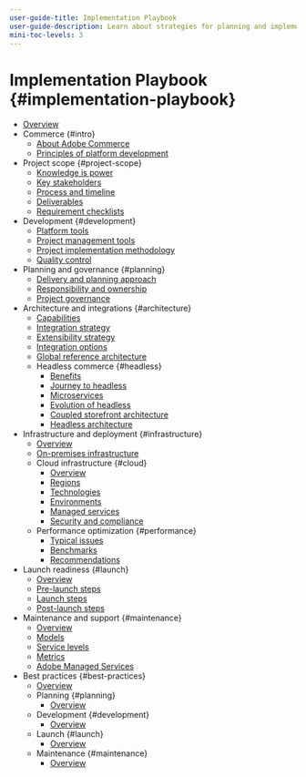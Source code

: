 ```yaml
---
user-guide-title: Implementation Playbook
user-guide-description: Learn about strategies for planning and implementing a successful Adobe Commerce site.
mini-toc-levels: 3
---
```


# Implementation Playbook {#implementation-playbook}

- [Overview](overview.md)
- Commerce {#intro}
  - [About Adobe Commerce](intro/about-commerce.md)
  - [Principles of platform development](intro/platform-development.md)
- Project scope {#project-scope}
  - [Knowledge is power](project-scope/knowledge.md)
  - [Key stakeholders](project-scope/key-stakeholders.md)
  - [Process and timeline](project-scope/process-timeline.md)
  - [Deliverables](project-scope/deliverables.md)
  - [Requirement checklists](project-scope/requirement-checklists.md)
- Development {#development}
  - [Platform tools](development/platform-tools.md)
  - [Project management tools](development/project-management-tools.md)
  - [Project implementation methodology](development/delivery.md)
  - [Quality control](development/quality-control.md)
- Planning and governance {#planning}
  - [Delivery and planning approach](planning/delivery.md)
  - [Responsibility and ownership](planning/ownership.md)
  - [Project governance](planning/governance.md)
- Architecture and integrations {#architecture}
  - [Capabilities](architecture/capabilities.md)
  - [Integration strategy](architecture/integration-strategy.md)
  - [Extensibility strategy](architecture/extensibility-strategy.md)
  - [Integration options](architecture/integration-options.md)
  - [Global reference architecture](architecture/global-reference.md)
  - Headless commerce {#headless}
    - [Benefits](architecture/headless/benefits.md)
    - [Journey to headless](architecture/headless/journey-to-headless.md)
    - [Microservices](architecture/headless/microservices.md)
    - [Evolution of headless](architecture/headless/evolution.md)
    - [Coupled storefront architecture](architecture/headless/legacy-storefront.md)
    - [Headless architecture](architecture/headless/adobe-commerce.md)
- Infrastructure and deployment {#infrastructure}
  - [Overview](infrastructure/overview.md)
  - [On-premises infrastructure](infrastructure/on-premises.md)
  - Cloud infrastructure {#cloud}
    - [Overview](infrastructure/cloud/overview.md)
    - [Regions](infrastructure/cloud/regions.md)
    - [Technologies](infrastructure/cloud/technology.md)
    - [Environments](infrastructure/cloud/environments.md)
    - [Managed services](infrastructure/cloud/managed-services.md)
    - [Security and compliance](infrastructure/cloud/security.md)
  - Performance optimization {#performance}
    - [Typical issues](infrastructure/performance/optimization.md)
    - [Benchmarks](infrastructure/performance/benchmarks.md)
    - [Recommendations](infrastructure/performance/recommendations.md)
- Launch readiness {#launch}
  - [Overview](launch/overview.md)
  - [Pre-launch steps](launch/pre-launch-steps.md)
  - [Launch steps](launch/launch-steps.md)
  - [Post-launch steps](launch/post-launch-steps.md)
- Maintenance and support {#maintenance}
  - [Overview](maintenance/overview.md)
  - [Models](maintenance/models.md)
  - [Service levels](maintenance/service-level-agreements.md)
  - [Metrics](maintenance/metrics.md)
  - [Adobe Managed Services](maintenance/adobe-managed-services.md)
- Best practices {#best-practices}
  - [Overview](best-practices/phases.md)
  - Planning {#planning}
    - [Overview](best-practices/planning/overview.md)
  - Development {#development}
    - [Overview](best-practices/development/overview.md)
  - Launch {#launch}
    - [Overview](best-practices/launch/overview.md)
  - Maintenance {#maintenance}
    - [Overview](best-practices/maintenance/overview.md)

